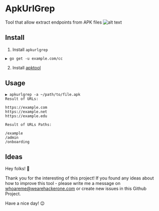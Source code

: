 # ApkUrlGrep
Tool that allow extract endpoints from APK files
![alt text](https://i.ibb.co/V3nFRwJ/image-2020-05-06-21-30-30.png)

## Install
1) Install `apkurlgrep`
```
▶ go get -u example.com/cc
```
2) Install [apktool](https://ibotpeaches.github.io/Apktool/install/)


## Usage


```
▶ apkurlgrep -a ~/path/to/file.apk
Result of URLs:

https://example.com
https://example.net
https://example.edu

Result of URLs Paths:

/example
/admin
/onboarding
```
## Ideas
Hey folks! 🙂

Thank you for the interesting of this project! If you found any ideas about how to improve this tool - please write me a message on whoareme@wearehackerone.com or create new issues in this Github Project.

Have a nice day! 😉
